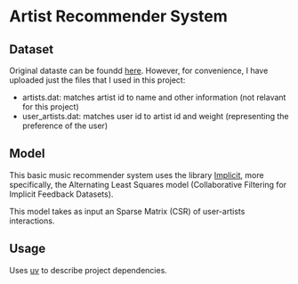 # Artist Recommender System

## Dataset

Original dataste can be foundd [here](https://grouplens.org/datasets/hetrec-2011/).
However, for convenience, I have uploaded just the files that I used in this project: 

- artists.dat: matches artist id to name and other information (not relavant for this project)
- user_artists.dat: matches user id to artist id and weight (representing the preference of the user)

## Model

This basic music recommender system uses the library [Implicit](https://github.com/benfred/implicit),
more specifically, the Alternating Least Squares model (Collaborative Filtering for Implicit Feedback Datasets).

This model takes as input an Sparse Matrix (CSR) of user-artists interactions.

## Usage

Uses [uv](https://docs.astral.sh/uv/) to describe project dependencies.
